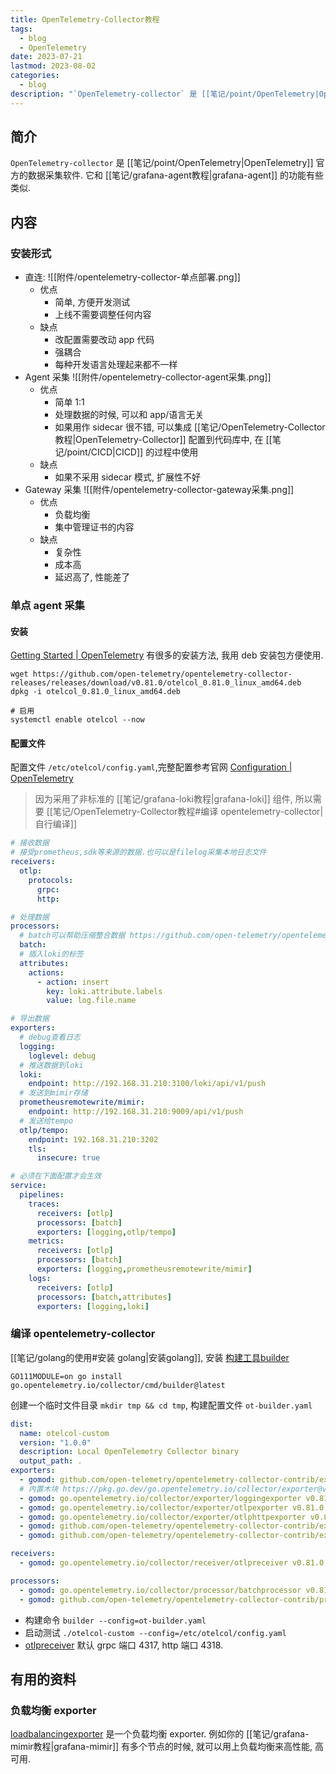 ```yaml
---
title: OpenTelemetry-Collector教程
tags:
  - blog
  - OpenTelemetry
date: 2023-07-21
lastmod: 2023-08-02
categories:
  - blog
description: "`OpenTelemetry-collector` 是 [[笔记/point/OpenTelemetry|OpenTelemetry]] 官方的数据采集软件. 它和 [[笔记/grafana-agent教程|grafana-agent]] 的功能有些类似."
---
```


## 简介

`OpenTelemetry-collector` 是 [[笔记/point/OpenTelemetry|OpenTelemetry]] 官方的数据采集软件. 它和 [[笔记/grafana-agent教程|grafana-agent]] 的功能有些类似.

## 内容

### 安装形式

- 直连: ![[附件/opentelemetry-collector-单点部署.png]]
    - 优点
        - 简单, 方便开发测试
        - 上线不需要调整任何内容
    - 缺点
        - 改配置需要改动 app 代码
        - 强耦合
        - 每种开发语言处理起来都不一样
- Agent 采集 ![[附件/opentelemetry-collector-agent采集.png]]
    - 优点
        - 简单 1:1
        - 处理数据的时候, 可以和 app/语言无关
        - 如果用作 sidecar 很不错, 可以集成 [[笔记/OpenTelemetry-Collector教程|OpenTelemetry-Collector]] 配置到代码库中, 在 [[笔记/point/CICD|CICD]] 的过程中使用
    - 缺点
        - 如果不采用 sidecar 模式, 扩展性不好
- Gateway 采集 ![[附件/opentelemetry-collector-gateway采集.png]]
    - 优点
        - 负载均衡
        - 集中管理证书的内容
    - 缺点
        - 复杂性
        - 成本高
        - 延迟高了, 性能差了

### 单点 agent 采集

#### 安装

[Getting Started | OpenTelemetry](https://opentelemetry.io/docs/collector/getting-started/) 有很多的安装方法, 我用 deb 安装包方便使用.

```shell
wget https://github.com/open-telemetry/opentelemetry-collector-releases/releases/download/v0.81.0/otelcol_0.81.0_linux_amd64.deb
dpkg -i otelcol_0.81.0_linux_amd64.deb

# 启用
systemctl enable otelcol --now
```

#### 配置文件

配置文件 `/etc/otelcol/config.yaml`,完整配置参考官网 [Configuration | OpenTelemetry](https://opentelemetry.io/docs/collector/configuration/)

> 因为采用了非标准的 [[笔记/grafana-loki教程|grafana-loki]] 组件, 所以需要 [[笔记/OpenTelemetry-Collector教程#编译 opentelemetry-collector|自行编译]]

```yml
# 接收数据
# 接受prometheus,sdk等来源的数据.也可以是filelog采集本地日志文件
receivers:
  otlp:
    protocols:
      grpc:
      http:

# 处理数据
processors:
  # batch可以帮助压缩整合数据 https://github.com/open-telemetry/opentelemetry-collector/blob/main/processor/batchprocessor/README.md
  batch:
  # 插入loki的标签
  attributes:
    actions:
      - action: insert
        key: loki.attribute.labels
        value: log.file.name

# 导出数据
exporters:
  # debug查看日志
  logging:
    loglevel: debug
  # 推送数据到loki
  loki:
    endpoint: http://192.168.31.210:3100/loki/api/v1/push
  # 发送到mimir存储
  prometheusremotewrite/mimir:
    endpoint: http://192.168.31.210:9009/api/v1/push
  # 发送给tempo
  otlp/tempo:
    endpoint: 192.168.31.210:3202
    tls:  
      insecure: true

# 必须在下面配置才会生效
service:
  pipelines:
    traces:
      receivers: [otlp]
      processors: [batch]
      exporters: [logging,otlp/tempo]
    metrics:
      receivers: [otlp]
      processors: [batch]
      exporters: [logging,prometheusremotewrite/mimir]
    logs:
      receivers: [otlp]
      processors: [batch,attributes]
      exporters: [logging,loki]
```

### 编译 opentelemetry-collector

[[笔记/golang的使用#安装 golang|安装golang]], 安装 [构建工具builder](https://github.com/open-telemetry/opentelemetry-collector/tree/main/cmd/builder)

```shell
GO111MODULE=on go install go.opentelemetry.io/collector/cmd/builder@latest
```

创建一个临时文件目录 `mkdir tmp && cd tmp`, 构建配置文件 `ot-builder.yaml`

```yml
dist:
  name: otelcol-custom
  version: "1.0.0"
  description: Local OpenTelemetry Collector binary
  output_path: .
exporters:
  - gomod: github.com/open-telemetry/opentelemetry-collector-contrib/exporter/lokiexporter v0.81.0
  # 内置木块 https://pkg.go.dev/go.opentelemetry.io/collector/exporter@v0.81.0#section-directories
  - gomod: go.opentelemetry.io/collector/exporter/loggingexporter v0.81.0
  - gomod: go.opentelemetry.io/collector/exporter/otlpexporter v0.81.0
  - gomod: go.opentelemetry.io/collector/exporter/otlphttpexporter v0.81.0
  - gomod: github.com/open-telemetry/opentelemetry-collector-contrib/exporter/prometheusexporter v0.81.0
  - gomod: github.com/open-telemetry/opentelemetry-collector-contrib/exporter/prometheusremotewriteexporter v0.81.0

receivers:
  - gomod: go.opentelemetry.io/collector/receiver/otlpreceiver v0.81.0

processors:
  - gomod: go.opentelemetry.io/collector/processor/batchprocessor v0.81.0
  - gomod: github.com/open-telemetry/opentelemetry-collector-contrib/processor/attributesprocessor v0.81.0
```

- 构建命令 `builder --config=ot-builder.yaml`
- 启动测试 `./otelcol-custom --config=/etc/otelcol/config.yaml`
- [otlpreceiver](https://github.com/open-telemetry/opentelemetry-collector/blob/main/receiver/otlpreceiver/README.md) 默认 grpc 端口 4317, http 端口 4318.

## 有用的资料

### 负载均衡 exporter

[loadbalancingexporter](https://github.com/open-telemetry/opentelemetry-collector-contrib/tree/main/exporter/loadbalancingexporter) 是一个负载均衡 exporter. 例如你的 [[笔记/grafana-mimir教程|grafana-mimir]] 有多个节点的时候, 就可以用上负载均衡来高性能, 高可用.
